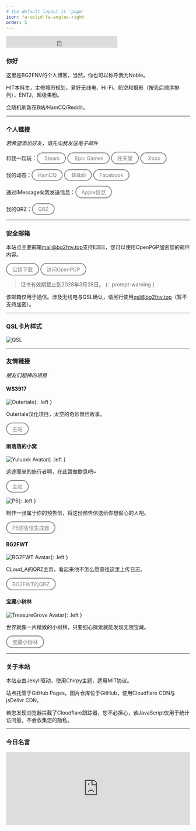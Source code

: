 ```yaml
---
# the default layout is 'page'
icon: fa-solid fa-angles-right
order: 5
---
```

<iframe src="https://free.timeanddate.com/clock/i9qcfrb1/fn16/fs20/fc999/tct/pct/pa5/tt0/tw1/tm1/th1/ta1/tb2" frameborder="0" width="305" height="33" allowtransparency="true"></iframe>

### 你好

这里是BG2FNV的个人博客，当然，你也可以称呼我为Noble。

HIT本科生，主修城市规划，爱好无线电、Hi-Fi、航空和摄影（按先后顺序排列），ENTJ，超级果粉。

会随机刷新在B站/HamCQ/Reddit。

***

### 个人链接

*若希望添加好友，请先向我发送电子邮件*

和我一起玩：<a href="https://steamcommunity.com/id/nobletung/" target="_blank" style="text-decoration: none; background: transparent; border: 2px solid gray; color: gray; padding: 5px 15px; border-radius: 50px; display: inline-block; text-align: center;">
  Steam</a>  <a href="https://store.epicgames.com/zh-CN/u/03d34458cbf84e4fb5f74fc1adfdc517" target="_blank" style="text-decoration: none; background: transparent; border: 2px solid gray; color: gray; padding: 5px 15px; border-radius: 50px; display: inline-block; text-align: center;">
  Epic Games</a>  <a href="https://lounge.nintendo.com/friendcode/4548-2982-8296/DJhK0VK5R2" target="_blank" style="text-decoration: none; background: transparent; border: 2px solid gray; color: gray; padding: 5px 15px; border-radius: 50px; display: inline-block; text-align: center;">任天堂</a>  <a href="https://www.xbox.com/zh-CN/play/user/Noble%20E%20Tung" target="_blank" style="text-decoration: none; background: transparent; border: 2px solid gray; color: gray; padding: 5px 15px; border-radius: 50px; display: inline-block; text-align: center;">
  Xbox</a>

我的动态：<a href="https://forum.hamcq.cn/u/4874" target="_blank" style="text-decoration: none; background: transparent; border: 2px solid gray; color: gray; padding: 5px 15px; border-radius: 50px; display: inline-block; text-align: center;">HamCQ</a>  <a href="https://space.bilibili.com/452038587" target="_blank" style="text-decoration: none; background: transparent; border: 2px solid gray; color: gray; padding: 5px 15px; border-radius: 50px; display: inline-block; text-align: center;">
  Bilibili</a>  <a href="https://www.facebook.com/noblee.tung/" target="_blank" style="text-decoration: none; background: transparent; border: 2px solid gray; color: gray; padding: 5px 15px; border-radius: 50px; display: inline-block; text-align: center;">Facebook</a>

通过iMessage向我发送信息：<a href="iMessage:NobleTung@icloud.com" target="_blank" style="text-decoration: none; background: transparent; border: 2px solid gray; color: gray; padding: 5px 15px; border-radius: 50px; display: inline-block; text-align: center;">Apple信息</a>

我的QRZ：<a href="https://www.qrz.com/db/BG2FNV" target="_blank" style="text-decoration: none; background: transparent; border: 2px solid gray; color: gray; padding: 5px 15px; border-radius: 50px; display: inline-block; text-align: center;">QRZ</a>

***

### 安全邮箱

本站点主要邮箱<a href="mailto:mail@bg2fnv.top" target="_blank" style="text-decoration: none;">mail@bg2fnv.top</a>支持E2EE，您可以使用OpenPGP加密您的邮件内容。

  <a href="https://testingcf.jsdelivr.net/gh/NobleTung/nobleetung-media-hosting@main/public-key/Echo_mail@bg2fnv.top-0xC2939DD5FFE75CAE-pub.asc" target="_blank" style="text-decoration: none; background: transparent; border: 2px solid gray; color: gray; padding: 5px 15px; border-radius: 50px; display: inline-block; text-align: center;">公钥下载</a>  <a href="https://www.openpgp.org" target="_blank" style="text-decoration: none; background: transparent; border: 2px solid gray; color: gray; padding: 5px 15px; border-radius: 50px; display: inline-block; text-align: center;">访问OpenPGP</a>

> 证书有效期截止到2028年3月28日。
> {: .prompt-warning }

该邮箱仅用于通信。涉及无线电与QSL确认，请另行使用<a href="mailto:qsl@bg2fnv.top" target="_blank" style="text-decoration: none;">qsl@bg2fnv.top</a>（暂不支持加密）。

***

### QSL卡片样式

![QSL](/img/site/qsl.jpg)

***

### 友情链接

*朋友们超棒的项目*

#### WS3917

![Outertale](/img/site/about/ws3917-outertale.png){: .left }

Outertale汉化项目，太空的奇妙冒险故事。

<a href="https://www.ws3917.space/zh-hans/" target="_blank" style="text-decoration: none; background: transparent; border: 2px solid gray; color: gray; padding: 5px 15px; border-radius: 50px; display: inline-block; text-align: center;">主站</a>  

#### 雨落落的小窝

![Yuluoxk Avatar](/img/site/about/yuluoxk-avatar.png){: .left }

远途而来的旅行者啊，在此暂做歇息吧~

<a href="https://yuluoxk.cn/" target="_blank" style="text-decoration: none; background: transparent; border: 2px solid gray; color: gray; padding: 5px 15px; border-radius: 50px; display: inline-block; text-align: center;">主站</a>

![P5](/img/site/about/yuluoxk-p5.png){: .left }

制作一张属于你的预告信，将这份预告信送给你想偷心的人吧。

  <a href="https://yuluoxk.cn/p5/" target="_blank" style="text-decoration: none; background: transparent; border: 2px solid gray; color: gray; padding: 5px 15px; border-radius: 50px; display: inline-block; text-align: center;">P5预告信生成器</a>

#### BG2FWT

![BG2FWT Avatar](/img/site/about/bg2fwt-avatar.png){: .left }

CLoud_A的QRZ主页，看起来他不怎么愿意往这里上传日志。

  <a href="https://qrz.com/db/bg2fwt" target="_blank" style="text-decoration: none; background: transparent; border: 2px solid gray; color: gray; padding: 5px 15px; border-radius: 50px; display: inline-block; text-align: center;">BG2FWT的QRZ</a>

#### 宝藏小树林

![TreasureGrove Avatar](/img/site/about/treasuregrove-avatar.png){: .left }

世界就像一片精致的小树林，只要细心探索就能发现无限宝藏。

  <a href="https://treasuregrove.github.io" target="_blank" style="text-decoration: none; background: transparent; border: 2px solid gray; color: gray; padding: 5px 15px; border-radius: 50px; display: inline-block; text-align: center;">宝藏小树林</a>

***

### 关于本站

本站点由Jekyll驱动，使用Chirpy主题，适用MIT协议。

站点托管于GitHub Pages，图片仓库位于GitHub，使用Cloudflare CDN与jsDelivr CDN。

若您发现浏览器拦截了Cloudflare跟踪器，您不必担心，该JavaScript仅用于统计访问量，不会收集您的隐私。

***

### 今日名言

<iframe frameBorder="0" style="width:100%;;max-width:660px;height:200px" src="https://kwize.com/quote-of-the-day/embed/&txt=0&font=Georgia&color=000000&background=ffffff&fid=0"></iframe>





